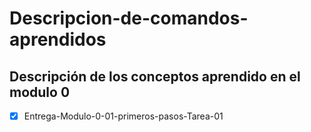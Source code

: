 # Descripcion-de-comandos-aprendidos
## Descripción de los conceptos aprendido en el modulo 0

- [x] Entrega-Modulo-0-01-primeros-pasos-Tarea-01

